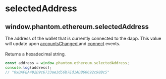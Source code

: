 # selectedAddress

## window.phantom.ethereum.selectedAddress

The address of the wallet that is currently connected to the dapp. This value will update upon [accountsChanged ](../events/accounts-changed.md)and  [connect](../events/connect.md) events.\
\
Returns a hexadecimal string.

```javascript
const address = window.phantom.ethereum.selectedAddress;
console.log(address);
// "0xDAFEA492D9c6733ae3d56b7Ed1ADB60692c98Bc5"
```

